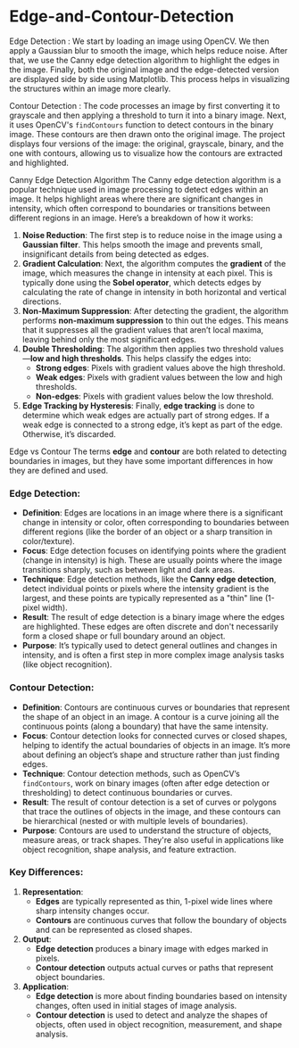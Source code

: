 # Edge-and-Contour-Detection

Edge Detection : 
We start by loading an image using OpenCV. We then apply a Gaussian blur to smooth the image, which helps reduce noise. After that, we use the Canny edge detection algorithm to highlight the edges in the image. Finally, both the original image and the edge-detected version are displayed side by side using Matplotlib. This process helps in visualizing the structures within an image more clearly.

Contour Detection :
The code processes an image by first converting it to grayscale and then applying a threshold to turn it into a binary image. Next, it uses OpenCV's `findContours` function to detect contours in the binary image. These contours are then drawn onto the original image. The project displays four versions of the image: the original, grayscale, binary, and the one with contours, allowing us to visualize how the contours are extracted and highlighted.

Canny Edge Detection Algorithm
The Canny edge detection algorithm is a popular technique used in image processing to detect edges within an image. It helps highlight areas where there are significant changes in intensity, which often correspond to boundaries or transitions between different regions in an image. Here’s a breakdown of how it works:
1. **Noise Reduction**: The first step is to reduce noise in the image using a **Gaussian filter**. This helps smooth the image and prevents small, insignificant details from being detected as edges.
2. **Gradient Calculation**: Next, the algorithm computes the **gradient** of the image, which measures the change in intensity at each pixel. This is typically done using the **Sobel operator**, which detects edges by calculating the rate of change in intensity in both horizontal and vertical directions.
3. **Non-Maximum Suppression**: After detecting the gradient, the algorithm performs **non-maximum suppression** to thin out the edges. This means that it suppresses all the gradient values that aren’t local maxima, leaving behind only the most significant edges.
4. **Double Thresholding**: The algorithm then applies two threshold values—**low and high thresholds**. This helps classify the edges into:
   - **Strong edges**: Pixels with gradient values above the high threshold.
   - **Weak edges**: Pixels with gradient values between the low and high thresholds.
   - **Non-edges**: Pixels with gradient values below the low threshold.
5. **Edge Tracking by Hysteresis**: Finally, **edge tracking** is done to determine which weak edges are actually part of strong edges. If a weak edge is connected to a strong edge, it’s kept as part of the edge. Otherwise, it’s discarded.

Edge vs Contour
The terms **edge** and **contour** are both related to detecting boundaries in images, but they have some important differences in how they are defined and used.
### **Edge Detection**:
- **Definition**: Edges are locations in an image where there is a significant change in intensity or color, often corresponding to boundaries between different regions (like the border of an object or a sharp transition in color/texture).
- **Focus**: Edge detection focuses on identifying points where the gradient (change in intensity) is high. These are usually points where the image transitions sharply, such as between light and dark areas.
- **Technique**: Edge detection methods, like the **Canny edge detection**, detect individual points or pixels where the intensity gradient is the largest, and these points are typically represented as a "thin" line (1-pixel width).
- **Result**: The result of edge detection is a binary image where the edges are highlighted. These edges are often discrete and don't necessarily form a closed shape or full boundary around an object.
- **Purpose**: It’s typically used to detect general outlines and changes in intensity, and is often a first step in more complex image analysis tasks (like object recognition).
### **Contour Detection**:
- **Definition**: Contours are continuous curves or boundaries that represent the shape of an object in an image. A contour is a curve joining all the continuous points (along a boundary) that have the same intensity.
- **Focus**: Contour detection looks for connected curves or closed shapes, helping to identify the actual boundaries of objects in an image. It’s more about defining an object’s shape and structure rather than just finding edges.
- **Technique**: Contour detection methods, such as OpenCV’s `findContours`, work on binary images (often after edge detection or thresholding) to detect continuous boundaries or curves.
- **Result**: The result of contour detection is a set of curves or polygons that trace the outlines of objects in the image, and these contours can be hierarchical (nested or with multiple levels of boundaries).
- **Purpose**: Contours are used to understand the structure of objects, measure areas, or track shapes. They're also useful in applications like object recognition, shape analysis, and feature extraction.
### Key Differences:
1. **Representation**: 
   - **Edges** are typically represented as thin, 1-pixel wide lines where sharp intensity changes occur.
   - **Contours** are continuous curves that follow the boundary of objects and can be represented as closed shapes.
2. **Output**: 
   - **Edge detection** produces a binary image with edges marked in pixels.
   - **Contour detection** outputs actual curves or paths that represent object boundaries.
3. **Application**: 
   - **Edge detection** is more about finding boundaries based on intensity changes, often used in initial stages of image analysis.
   - **Contour detection** is used to detect and analyze the shapes of objects, often used in object recognition, measurement, and shape analysis.



